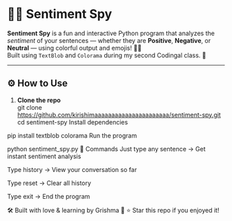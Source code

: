 # 🕵️‍♀️ Sentiment Spy

**Sentiment Spy** is a fun and interactive Python program that analyzes the *sentiment* of your sentences — whether they are **Positive**, **Negative**, or **Neutral** — using colorful output and emojis! 🎨😊  
Built using `TextBlob` and `Colorama` during my second Codingal class. 🚀

---

## ⚙️ How to Use

1. **Clone the repo**  
   git clone https://github.com/kirishimaaaaaaaaaaaaaaaaaaaaaa/sentiment-spy.git
   cd sentiment-spy
Install dependencies


pip install textblob colorama
Run the program

python sentiment_spy.py
🧠 Commands
Just type any sentence → Get instant sentiment analysis

Type history → View your conversation so far

Type reset → Clear all history

Type exit → End the program

🛠 Built with love & learning by Grishma 💖
⭐ Star this repo if you enjoyed it!

